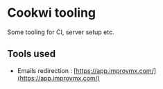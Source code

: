 # Cookwi tooling

Some tooling for CI, server setup etc.

## Tools used

* Emails redirection : [https://app.improvmx.com/](https://app.improvmx.com/)